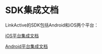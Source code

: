 # SDK集成文档

LinkActive的SDK包括Android和iOS两个平台：

[iOS平台集成文档](/ios-sdk.md)

[Android平台集成文档](/android-sdk.md)